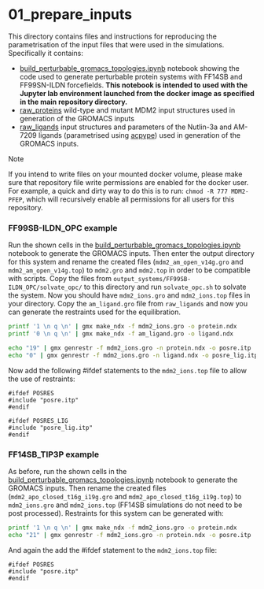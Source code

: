 # 01_prepare_inputs

This directory contains files and instructions for reproducing the parametrisation of the input files that were used in the simulations. Specifically it contains:
- [build_perturbable_gromacs_topologies.ipynb](build_perturbable_gromacs_topologies.ipynb) notebook showing the code used to generate perturbable protein systems with FF14SB and FF99SN-ILDN forcefields. **This notebook is intended to used with the Jupyter lab environment launched from the docker image as specified in the main repository directory.**
- [raw_proteins](raw_proteins/) wild-type and mutant MDM2 input structures used in generation of the GROMACS inputs
- [raw_ligands](raw_ligands/) input structures and parameters of the Nutlin-3a and AM-7209 ligands (parametrised using [acpype](https://github.com/alanwilter/acpype)) used in generation of the GROMACS inputs.

> [!NOTE]
> If you intend to write files on your mounted docker volume, please make sure that repository file write permissions are enabled for the docker user. For example, a quick and dirty way to do this is to run: `chmod -R 777 MDM2-PFEP`, which will recursively enable all permissions for all users for this repository.


### FF99SB-ILDN_OPC example
Run the shown cells in the [build_perturbable_gromacs_topologies.ipynb](build_perturbable_gromacs_topologies.ipynb) notebook to generate the GROMACS inputs. Then enter the output directory for this system and rename the created files (`mdm2_am_open_v14g.gro` and `mdm2_am_open_v14g.top`) to `mdm2.gro` and `mdm2.top` in order to be compatible with scripts. Copy the files from `output_systems/FF99SB-ILDN_OPC/solvate_opc/` to this directory and run `solvate_opc.sh` to solvate the system. Now you should have `mdm2_ions.gro` and `mdm2_ions.top` files in your directory. Copy the `am_ligand.gro` file from `raw_ligands` and now you can generate the restraints used for the equilibration.

```bash
printf '1 \n q \n' | gmx make_ndx -f mdm2_ions.gro -o protein.ndx
printf '0 \n q \n' | gmx make_ndx -f am_ligand.gro -o ligand.ndx

echo "19" | gmx genrestr -f mdm2_ions.gro -n protein.ndx -o posre.itp
echo "0" | gmx genrestr -f mdm2_ions.gro -n ligand.ndx -o posre_lig.itp
```

Now add the following #ifdef statements to the `mdm2_ions.top` file to allow the use of restraints:

```
#ifdef POSRES
#include "posre.itp"
#endif
```

```
#ifdef POSRES_LIG
#include "posre_lig.itp"
#endif
```

### FF14SB_TIP3P example
As before, run the shown cells in the [build_perturbable_gromacs_topologies.ipynb](build_perturbable_gromacs_topologies.ipynb) notebook to generate the GROMACS inputs. Then rename the created files (`mdm2_apo_closed_t16g_i19g.gro` and `mdm2_apo_closed_t16g_i19g.top`) to `mdm2_ions.gro` and `mdm2_ions.top` (FF14SB simulations do not need to be post processed). Restraints for this system can be generated with:

```bash
printf '1 \n q \n' | gmx make_ndx -f mdm2_ions.gro -o protein.ndx
echo "21" | gmx genrestr -f mdm2_ions.gro -n protein.ndx -o posre.itp
```

And again the add the #ifdef statement to the `mdm2_ions.top` file:

```
#ifdef POSRES
#include "posre.itp"
#endif
```